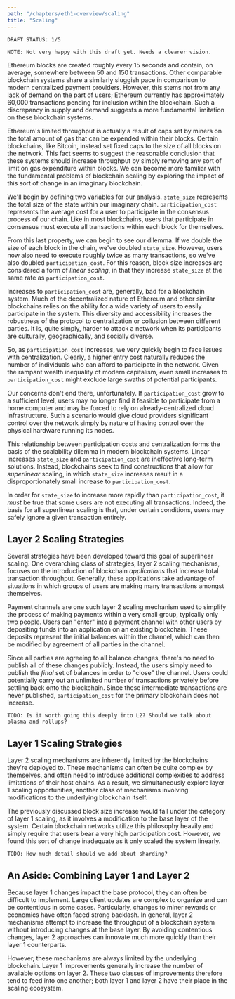 ```yaml
---
path: "/chapters/eth1-overview/scaling"
title: "Scaling"
---
```


```text
DRAFT STATUS: 1/5
```

```text
NOTE: Not very happy with this draft yet. Needs a clearer vision.
```

Ethereum blocks are created roughly every 15 seconds and contain, on average, somewhere between 50 and 150 transactions. Other comparable blockchain systems share a similarly sluggish pace in comparison to modern centralized payment providers. However, this stems not from any lack of demand on the part of users; Ethereum currently has approximately 60,000 transactions pending for inclusion within the blockchain. Such a discrepancy in supply and demand suggests a more fundamental limitation on these blockchain systems.

Ethereum's limited throughput is actually a result of caps set by miners on the total amount of gas that can be expended within their blocks. Certain blockchains, like Bitcoin, instead set fixed caps to the size of all blocks on the network. This fact seems to suggest the reasonable conclusion that these systems should increase throughput by simply removing any sort of limit on gas expenditure within blocks. We can become more familiar with the fundamental problems of blockchain scaling by exploring the impact of this sort of change in an imaginary blockchain.

We'll begin by defining two variables for our analysis. `state_size` represents the total size of the state within our imaginary chain. `participation_cost` represents the average cost for a user to participate in the consensus process of our chain. Like in most blockchains, users that participate in consensus must execute all transactions within each block for themselves.

From this last property, we can begin to see our dilemma. If we double the size of each block in the chain, we've doubled `state_size`. However, users now also need to execute roughly twice as many transactions, so we've also doubled `participation_cost`. For this reason, block size increases are considered a form of *linear scaling*, in that they increase `state_size` at the same rate as `participation_cost`.

Increases to `participation_cost` are, generally, bad for a blockchain system. Much of the decentralized nature of Ethereum and other similar blockchains relies on the ability for a wide variety of users to easily participate in the system. This diversity and accessibility increases the robustness of the protocol to centralization or collusion between different parties. It is, quite simply, harder to attack a network when its participants are culturally, geographically, and socially diverse.

So, as `participation_cost` increases, we very quickly begin to face issues with centralization. Clearly, a higher entry cost naturally reduces the number of individuals who can afford to participate in the network. Given the rampant wealth inequality of modern capitalism, even small increases to `participation_cost` might exclude large swaths of potential participants.

Our concerns don't end there, unfortunately. If `participation_cost` grow to a sufficient level, users may no longer find it feasible to participate from a home computer and may be forced to rely on already-centralized cloud infrastructure. Such a scenario would give cloud providers significant control over the network simply by nature of having control over the physical hardware running its nodes.

This relationship between participation costs and centralization forms the basis of the scalability dilemma in modern blockchain systems. Linear increases `state_size` and `participation_cost` are ineffective long-term solutions. Instead, blockchains seek to find constructions that allow for *superlinear* scaling, in which `state_size` increases result in a disproportionately small increase to `participation_cost`. 

In order for `state_size` to increase more rapidly than `participation_cost`, it *must* be true that some users are not executing all transactions. Indeed, the basis for all superlinear scaling is that, under certain conditions, users may safely ignore a given transaction entirely.

## Layer 2 Scaling Strategies
Several strategies have been developed toward this goal of superlinear scaling. One overarching class of strategies, layer 2 scaling mechanisms, focuses on the introduction of blockchain *applications* that increase total transaction throughput. Generally, these applications take advantage of situations in which groups of users are making many transactions amongst themselves. 

Payment channels are one such layer 2 scaling mechanism used to simplify the process of making payments within a very small group, typically only two people. Users can "enter" into a payment channel with other users by depositing funds into an application on an existing blockchain. These deposits represent the initial balances within the channel, which can then be modified by agreement of all parties in the channel.

Since all parties are agreeing to all balance changes, there's no need to publish all of these changes publicly. Instead, the users simply need to publish the *final* set of balances in order to "close" the channel. Users could potentially carry out an unlimited number of transactions privately before settling back onto the blockchain. Since these intermediate transactions are never published, `participation_cost` for the primary blockchain does not increase.

```text
TODO: Is it worth going this deeply into L2? Should we talk about plasma and rollups?
```

## Layer 1 Scaling Strategies
Layer 2 scaling mechanisms are inherently limited by the blockchains they're deployed to. These mechanisms can often be quite complex by themselves, and often need to introduce additional complexities to address limitations of their host chains. As a result, we simultaneously explore layer 1 scaling opportunities, another class of mechanisms involving modifications to the underlying blockchain itself.

The previously discussed block size increase would fall under the category of layer 1 scaling, as it involves a modification to the base layer of the system. Certain blockchain networks utilize this philosophy heavily and simply require that users bear a very high participation cost. However, we found this sort of change inadequate as it only scaled the system linearly.

```text
TODO: How much detail should we add about sharding?
```

## An Aside: Combining Layer 1 and Layer 2
Because layer 1 changes impact the base protocol, they can often be difficult to implement. Large client updates are complex to organize and can be contentious in some cases. Particularly, changes to miner rewards or economics have often faced strong backlash. In general, layer 2 mechanisms attempt to increase the throughput of a blockchain system without introducing changes at the base layer. By avoiding contentious changes, layer 2 approaches can innovate much more quickly than their layer 1 counterparts. 

However, these mechanisms are always limited by the underlying blockchain. Layer 1 improvements generally increase the number of available options on layer 2. These two classes of improvements therefore tend to feed into one another; both layer 1 and layer 2 have their place in the scaling ecosystem. 

